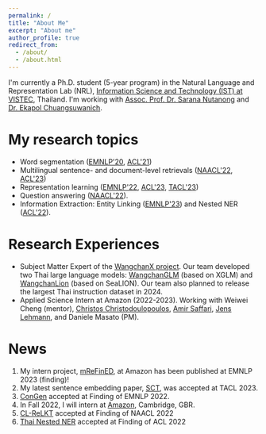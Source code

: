 ```yaml
---
permalink: /
title: "About Me"
excerpt: "About me"
author_profile: true
redirect_from: 
  - /about/
  - /about.html
---
```


I'm currently a Ph.D. student (5-year program) in the Natural Language and Representation Lab (NRL), [Information Science and Technology (IST) at VISTEC](https://vistec.ist/), Thailand.
I'm working with [Assoc. Prof. Dr. Sarana Nutanong](https://scholar.google.com/citations?user=fEPAC_AAAAAJ&hl=th) and [Dr. Ekapol Chuangsuwanich](https://scholar.google.com/citations?user=ST-jPeYAAAAJ&hl=th).

My research topics
======
- Word segmentation ([EMNLP'20](https://www.aclweb.org/anthology/2020.emnlp-main.315/), [ACL'21](https://aclanthology.org/2021.findings-acl.86.pdf))
- Multilingual sentence- and document-level retrievals ([NAACL'22](https://openreview.net/forum?id=y42xxJ_xx8), [ACL'23](https://aclanthology.org/2023.acl-short.95.pdf))
- Representation learning ([EMNLP'22](https://github.com/KornWtp/ConGen/blob/main/ConGen__Unsupervised_Control_and_Generalization_Distillation_For_Sentence_Representation.pdf), [ACL'23](https://aclanthology.org/2023.acl-short.95.pdf), [TACL'23](https://direct.mit.edu/tacl/article/doi/10.1162/tacl_a_00620/118714/An-Efficient-Self-Supervised-Cross-View-Training))
- Question answering ([NAACL'22](https://openreview.net/forum?id=y42xxJ_xx8)).
- Information Extraction: Entity Linking ([EMNLP'23](https://aclanthology.org/2023.findings-emnlp.1007/)) and Nested NER ([ACL'22](https://aclanthology.org/2022.findings-acl.116/)). 

Research Experiences
======
- Subject Matter Expert of the [WangchanX project](https://www.wangchan.ai/home). Our team developed two Thai large language models: [WangchanGLM](https://github.com/PyThaiNLP/WangChanGLM) (based on XGLM) and [WangchanLion](https://huggingface.co/airesearch/WangchanLion7B) (based on SeaLION). Our team also planned to release the largest Thai instruction dataset in 2024.  
- Applied Science Intern at Amazon (2022-2023). Working with Weiwei Cheng (mentor), [Christos Christodoulopoulos](https://scholar.google.com/citations?user=oZORQtwAAAAJ&hl=en), [Amir Saffari](https://scholar.google.co.uk/citations?user=QJX4mnQAAAAJ&hl=en), [Jens Lehmann](https://scholar.google.com/citations?user=sEaQ5rgAAAAJ&hl=th&oi=ao), and Daniele Masato (PM). 

News
======
1. My intern project, [mReFinED](https://aclanthology.org/2023.findings-emnlp.1007/), at Amazon has been published at EMNLP 2023 (finding)! 
2. My latest sentence embedding paper, [SCT](https://github.com/mrpeerat/SCT), was accepted at TACL 2023. 
3. [ConGen](https://github.com/KornWtp/ConGen) accepted at Finding of EMNLP 2022.
4. In Fall 2022, I will intern at [Amazon](https://www.amazon.jobs/en/landing_pages/cambridge?base_query=&loc_query=&job_count=10&result_limit=10&sort=relevant&location%5B%5D=cambridge-uk&cache), Cambridge, GBR.
5. [CL-ReLKT](https://openreview.net/pdf?id=SGfeUGXMBZc) accepted at Finding of NAACL 2022
6. [Thai Nested NER](https://aclanthology.org/2022.findings-acl.116/) accepted at Finding of ACL 2022
